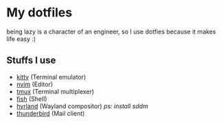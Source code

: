 # My dotfiles

being lazy is a character of an engineer, so I use dotfies because it makes life easy :)

## Stuffs I use
- [kitty](https://sw.kovidgoyal.net/kitty/) (Terminal emulator)
- [nvim](https://neovim.io/) (Editor)
- [tmux](https://github.com/tmux/tmux/wiki) (Terminal multiplexer)
- [fish](https://github.com/starship/starship) (Shell)
- [hyrland](https://github.com/prasanthrangan/hyprdots) (Wayland compositor) *ps: install sddm*
- [thunderbird](https://www.thunderbird.net/en-US/) (Mail client)

